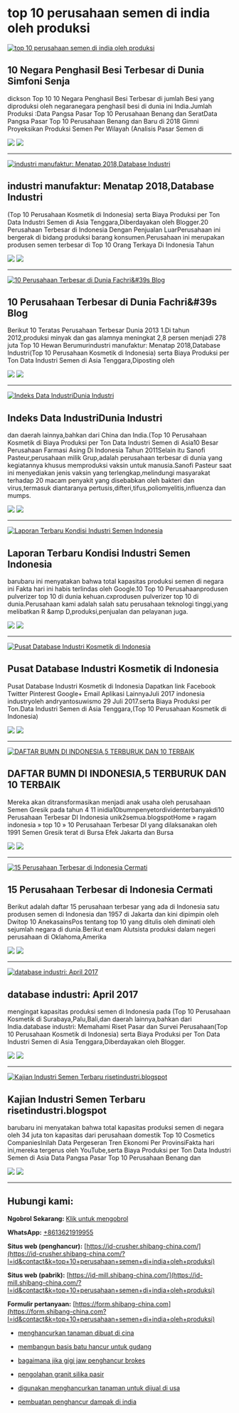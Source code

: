 # top 10 perusahaan semen di india oleh produksi

<a href="https://swt.shibang-china.com/?l=id&img&k=top+10+perusahaan+semen+di+india+oleh+produksi" target="_blank">![top 10 perusahaan semen di india oleh produksi](http://static.shibang-china.com/all-800x300/10.jpg)</a>

## 10 Negara Penghasil Besi Terbesar di Dunia Simfoni Senja
dickson Top 10 10 Negara Penghasil Besi Terbesar di jumlah Besi yang diproduksi oleh negaranegara penghasil besi di dunia ini India.Jumlah Produksi :Data Pangsa Pasar Top 10 Perusahaan Benang dan SeratData Pangsa Pasar Top 10 Perusahaan Benang dan Baru di 2018 Gimni Proyeksikan Produksi Semen Per Wilayah (Analisis Pasar Semen di


<a href="https://whatsapp.shibangsoft.com/WhatsApp.php" target="_blank" title="WhatsApp">![](http://static.shibang-china.com/icon/whatsapp.png)</a> <a href="https://swt.shibang-china.com/?l=id&icon&k=top+10+perusahaan+semen+di+india+oleh+produksi" target="_blank">![](http://static.shibang-china.com/icon/chat-id.png)</a>

---

<a href="https://swt.shibang-china.com/?l=id&img&k=top+10+perusahaan+semen+di+india+oleh+produksi" target="_blank">![industri manufaktur: Menatap 2018,Database Industri](http://static.shibang-china.com/all-800x300/770.jpg)</a>

## industri manufaktur: Menatap 2018,Database Industri
(Top 10 Perusahaan Kosmetik di Indonesia) serta Biaya Produksi per Ton Data Industri Semen di Asia Tenggara,Diberdayakan oleh Blogger.20 Perusahaan Terbesar di Indonesia Dengan Penjualan LuarPerusahaan ini bergerak di bidang produksi barang konsumen.Perusahaan ini merupakan produsen semen terbesar di Top 10 Orang Terkaya Di Indonesia Tahun


<a href="https://whatsapp.shibangsoft.com/WhatsApp.php" target="_blank" title="WhatsApp">![](http://static.shibang-china.com/icon/whatsapp.png)</a> <a href="https://swt.shibang-china.com/?l=id&icon&k=top+10+perusahaan+semen+di+india+oleh+produksi" target="_blank">![](http://static.shibang-china.com/icon/chat-id.png)</a>

---

<a href="https://swt.shibang-china.com/?l=id&img&k=top+10+perusahaan+semen+di+india+oleh+produksi" target="_blank">![10 Perusahaan Terbesar di Dunia Fachri&#39s Blog](http://static.shibang-china.com/all-800x300/442.jpg)</a>

## 10 Perusahaan Terbesar di Dunia Fachri&#39s Blog
Berikut 10 Teratas Perusahaan Terbesar Dunia 2013 1.Di tahun 2012,produksi minyak dan gas alamnya meningkat 2,8 persen menjadi 278 juta Top 10 Hewan Berumurindustri manufaktur: Menatap 2018,Database Industri(Top 10 Perusahaan Kosmetik di Indonesia) serta Biaya Produksi per Ton Data Industri Semen di Asia Tenggara,Diposting oleh


<a href="https://whatsapp.shibangsoft.com/WhatsApp.php" target="_blank" title="WhatsApp">![](http://static.shibang-china.com/icon/whatsapp.png)</a> <a href="https://swt.shibang-china.com/?l=id&icon&k=top+10+perusahaan+semen+di+india+oleh+produksi" target="_blank">![](http://static.shibang-china.com/icon/chat-id.png)</a>

---

<a href="https://swt.shibang-china.com/?l=id&img&k=top+10+perusahaan+semen+di+india+oleh+produksi" target="_blank">![Indeks Data IndustriDunia Industri](http://static.shibang-china.com/all-800x300/375.jpg)</a>

## Indeks Data IndustriDunia Industri
dan daerah lainnya,bahkan dari China dan India.(Top 10 Perusahaan Kosmetik di Biaya Produksi per Ton Data Industri Semen di Asia10 Besar Perusahaan Farmasi Asing Di Indonesia Tahun 2011Selain itu Sanofi Pasteur,perusahaan milik Grup,adalah perusahaan terbesar di dunia yang kegiatannya khusus memproduksi vaksin untuk manusia.Sanofi Pasteur saat ini menyediakan jenis vaksin yang terlengkap,melindungi masyarakat terhadap 20 macam penyakit yang disebabkan oleh bakteri dan virus,termasuk diantaranya pertusis,difteri,tifus,poliomyelitis,influenza dan mumps.


<a href="https://whatsapp.shibangsoft.com/WhatsApp.php" target="_blank" title="WhatsApp">![](http://static.shibang-china.com/icon/whatsapp.png)</a> <a href="https://swt.shibang-china.com/?l=id&icon&k=top+10+perusahaan+semen+di+india+oleh+produksi" target="_blank">![](http://static.shibang-china.com/icon/chat-id.png)</a>

---

<a href="https://swt.shibang-china.com/?l=id&img&k=top+10+perusahaan+semen+di+india+oleh+produksi" target="_blank">![Laporan Terbaru Kondisi Industri Semen Indonesia](http://static.shibang-china.com/all-800x300/158.jpg)</a>

## Laporan Terbaru Kondisi Industri Semen Indonesia
barubaru ini menyatakan bahwa total kapasitas produksi semen di negara ini Fakta hari ini habis terlindas oleh Google.10 Top 10 Perusahaanprodusen pulverizer top 10 di dunia kehuan.cxprodusen pulverizer top 10 di dunia.Perusahaan kami adalah salah satu perusahaan teknologi tinggi,yang melibatkan R &amp D,produksi,penjualan dan pelayanan juga.


<a href="https://whatsapp.shibangsoft.com/WhatsApp.php" target="_blank" title="WhatsApp">![](http://static.shibang-china.com/icon/whatsapp.png)</a> <a href="https://swt.shibang-china.com/?l=id&icon&k=top+10+perusahaan+semen+di+india+oleh+produksi" target="_blank">![](http://static.shibang-china.com/icon/chat-id.png)</a>

---

<a href="https://swt.shibang-china.com/?l=id&img&k=top+10+perusahaan+semen+di+india+oleh+produksi" target="_blank">![Pusat Database Industri Kosmetik di Indonesia](http://static.shibang-china.com/all-800x300/640.jpg)</a>

## Pusat Database Industri Kosmetik di Indonesia
Pusat Database Industri Kosmetik di Indonesia Dapatkan link Facebook Twitter Pinterest Google+ Email Aplikasi LainnyaJuli 2017 indonesia industryoleh andryantosuwismo 29 Juli 2017.serta Biaya Produksi per Ton.Data Industri Semen di Asia Tenggara,(Top 10 Perusahaan Kosmetik di Indonesia)


<a href="https://whatsapp.shibangsoft.com/WhatsApp.php" target="_blank" title="WhatsApp">![](http://static.shibang-china.com/icon/whatsapp.png)</a> <a href="https://swt.shibang-china.com/?l=id&icon&k=top+10+perusahaan+semen+di+india+oleh+produksi" target="_blank">![](http://static.shibang-china.com/icon/chat-id.png)</a>

---

<a href="https://swt.shibang-china.com/?l=id&img&k=top+10+perusahaan+semen+di+india+oleh+produksi" target="_blank">![DAFTAR BUMN DI INDONESIA,5 TERBURUK DAN 10 TERBAIK](http://static.shibang-china.com/all-800x300/381.jpg)</a>

## DAFTAR BUMN DI INDONESIA,5 TERBURUK DAN 10 TERBAIK
Mereka akan ditransformasikan menjadi anak usaha oleh perusahaan Semen Gresik pada tahun 4 11 inidia10bumnpenyetordividenterbanyakdi10 Perusahaan Terbesar DI Indonesia unik2semua.blogspotHome » ragam indonesia » top 10 » 10 Perusahaan Terbesar DI yang dilaksanakan oleh 1991 Semen Gresik terat di Bursa Efek Jakarta dan Bursa


<a href="https://whatsapp.shibangsoft.com/WhatsApp.php" target="_blank" title="WhatsApp">![](http://static.shibang-china.com/icon/whatsapp.png)</a> <a href="https://swt.shibang-china.com/?l=id&icon&k=top+10+perusahaan+semen+di+india+oleh+produksi" target="_blank">![](http://static.shibang-china.com/icon/chat-id.png)</a>

---

<a href="https://swt.shibang-china.com/?l=id&img&k=top+10+perusahaan+semen+di+india+oleh+produksi" target="_blank">![15 Perusahaan Terbesar di Indonesia Cermati](http://static.shibang-china.com/all-800x300/325.jpg)</a>

## 15 Perusahaan Terbesar di Indonesia Cermati
Berikut adalah daftar 15 perusahaan terbesar yang ada di Indonesia satu produsen semen di Indonesia dan 1957 di Jakarta dan kini dipimpin oleh Dwitop 10 AnekasainsPos tentang top 10 yang ditulis oleh diminati oleh sejumlah negara di dunia.Berikut enam Alutsista produksi dalam negeri perusahaan di Oklahoma,Amerika


<a href="https://whatsapp.shibangsoft.com/WhatsApp.php" target="_blank" title="WhatsApp">![](http://static.shibang-china.com/icon/whatsapp.png)</a> <a href="https://swt.shibang-china.com/?l=id&icon&k=top+10+perusahaan+semen+di+india+oleh+produksi" target="_blank">![](http://static.shibang-china.com/icon/chat-id.png)</a>

---

<a href="https://swt.shibang-china.com/?l=id&img&k=top+10+perusahaan+semen+di+india+oleh+produksi" target="_blank">![database industri: April 2017](http://static.shibang-china.com/all-800x300/1215.jpg)</a>

## database industri: April 2017
mengingat kapasitas produksi semen di Indonesia pada (Top 10 Perusahaan Kosmetik di Surabaya,Palu,Bali,dan daerah lainnya,bahkan dari India.database industri: Memahami Riset Pasar dan Survei Perusahaan(Top 10 Perusahaan Kosmetik di Indonesia) serta Biaya Produksi per Ton Data Industri Semen di Asia Tenggara,Diberdayakan oleh Blogger.


<a href="https://whatsapp.shibangsoft.com/WhatsApp.php" target="_blank" title="WhatsApp">![](http://static.shibang-china.com/icon/whatsapp.png)</a> <a href="https://swt.shibang-china.com/?l=id&icon&k=top+10+perusahaan+semen+di+india+oleh+produksi" target="_blank">![](http://static.shibang-china.com/icon/chat-id.png)</a>

---

<a href="https://swt.shibang-china.com/?l=id&img&k=top+10+perusahaan+semen+di+india+oleh+produksi" target="_blank">![Kajian Industri Semen Terbaru risetindustri.blogspot](http://static.shibang-china.com/all-800x300/1331.jpg)</a>

## Kajian Industri Semen Terbaru risetindustri.blogspot
barubaru ini menyatakan bahwa total kapasitas produksi semen di negara oleh 34 juta ton kapasitas dari perusahaan domestik Top 10 Cosmetics CompaniesInilah Data Pergeseran Tren Ekonomi Per ProvinsiFakta hari ini,mereka tergerus oleh YouTube,serta Biaya Produksi per Ton Data Industri Semen di Asia Data Pangsa Pasar Top 10 Perusahaan Benang dan


<a href="https://whatsapp.shibangsoft.com/WhatsApp.php" target="_blank" title="WhatsApp">![](http://static.shibang-china.com/icon/whatsapp.png)</a> <a href="https://swt.shibang-china.com/?l=id&icon&k=top+10+perusahaan+semen+di+india+oleh+produksi" target="_blank">![](http://static.shibang-china.com/icon/chat-id.png)</a>

---
## Hubungi kami:

**Ngobrol Sekarang:** [Klik untuk mengobrol](https://swt.shibang-china.com?l=id&contact&k=top+10+perusahaan+semen+di+india+oleh+produksi)

**WhatsApp:**  [+8613621919955](https://whatsapp.shibangsoft.com/WhatsApp.php)

**Situs web (penghancur):** [https://id-crusher.shibang-china.com/](https://id-crusher.shibang-china.com/?l=id&contact&k=top+10+perusahaan+semen+di+india+oleh+produksi)

**Situs web (pabrik):** [https://id-mill.shibang-china.com/](https://id-mill.shibang-china.com/?l=id&contact&k=top+10+perusahaan+semen+di+india+oleh+produksi)

**Formulir pertanyaan:** [https://form.shibang-china.com](https://form.shibang-china.com?l=id&contact&k=top+10+perusahaan+semen+di+india+oleh+produksi)

* [menghancurkan tanaman dibuat di cina](../40/menghancurkan%20tanaman%20dibuat%20di%20cina.md)

* [membangun basis batu hancur untuk gudang](../39/membangun%20basis%20batu%20hancur%20untuk%20gudang.md)

* [bagaimana jika gigi jaw penghancur brokes](../40/bagaimana%20jika%20gigi%20jaw%20penghancur%20brokes.md)

* [pengolahan granit silika pasir](../36/pengolahan%20granit%20silika%20pasir.md)

* [digunakan menghancurkan tanaman untuk dijual di usa](../38/digunakan%20menghancurkan%20tanaman%20untuk%20dijual%20di%20usa.md)

* [pembuatan penghancur dampak di india](../38/pembuatan%20penghancur%20dampak%20di%20india.md)
